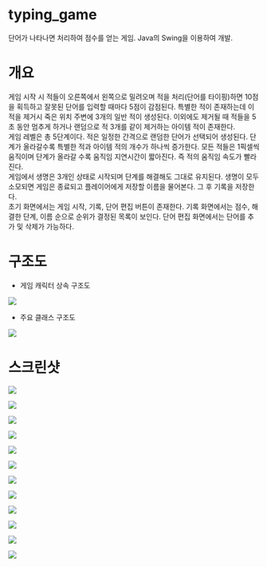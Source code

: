 # typing_game

단어가 나타나면 처리하여 점수를 얻는 게임. Java의 Swing을 이용하여 개발.

# 개요

게임 시작 시 적들이 오른쪽에서 왼쪽으로 밀려오며 적을 처리(단어를 타이핑)하면 10점을 획득하고 잘못된 단어를 입력할 때마다 5점이 감점된다. 특별한 적이 존재하는데 이 적을 제거시 죽은 위치 주변에 3개의 일반 적이 생성된다. 이외에도 제거될 때 적들을 5초 동안 멈추게 하거나 랜덤으로 적 3개를 같이 제거하는 아이템 적이 존재한다.  
게임 레벨은 총 5단계이다. 적은 일정한 간격으로 랜덤한 단어가 선택되어 생성된다. 단계가 올라갈수록 특별한 적과 아이템 적의 개수가 하나씩 증가한다. 모든 적들은 1픽셀씩 움직이며 단계가 올라갈 수록 움직임 지연시간이 짧아진다. 즉 적의 움직임 속도가 빨라진다.  
게임에서 생명은 3개인 상태로 시작되며 단계를 해결해도 그대로 유지된다. 생명이 모두 소모되면 게임은 종료되고 플레이어에게 저장할 이름을 물어본다. 그 후 기록을 저장한다.  
초기 화면에서는 게임 시작, 기록, 단어 편집 버튼이 존재한다. 기록 화면에서는 점수, 해결한 단계, 이름 순으로 순위가 결정된 목록이 보인다. 단어 편집 화면에서는 단어를 추가 및 삭제가 가능하다.

# 구조도

- 게임 캐릭터 상속 구조도

![](assets/diagrams/character_panel_inheritance_diagram.png)

- 주요 클래스 구조도

![](assets/diagrams/class_diagram.png)

# 스크린샷

![](assets/screenshots/intro.png)

![](assets/screenshots/game_panel_ready.png)

![](assets/screenshots/game_panel_inprogress.png)

![](assets/screenshots/special_enemy_before.png)

![](assets/screenshots/special_enemy_after.png)

![](assets/screenshots/bomb_enemy_before.png)

![](assets/screenshots/bomb_enemy_after.png)

![](assets/screenshots/next_stage.png)

![](assets/screenshots/fail_dialog.png)

![](assets/screenshots/success_dialog.png)

![](assets/screenshots/record_panel.png)

![](assets/screenshots/word_edit_panel.png)
